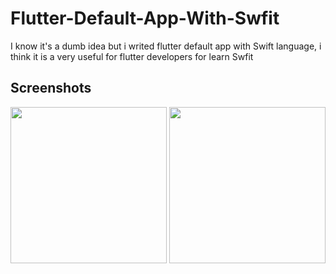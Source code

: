 # Flutter-Default-App-With-Swfit
 I know it's a dumb idea but i writed flutter default app with Swift language, i think it is a very useful for flutter developers for learn Swfit
 
## Screenshots
<img src="https://raw.githubusercontent.com/theiskaa/Flutter-Default-App-With-Swfit/FlutterDefaultProjectInSwift/master/Assets.xcassets/1.png" width="250"> 
<img src="https://raw.githubusercontent.com/theiskaa/Flutter-Default-App-With-Swfit/FlutterDefaultProjectInSwift/master/Assets.xcassets/2.png" width="250"> 
 

